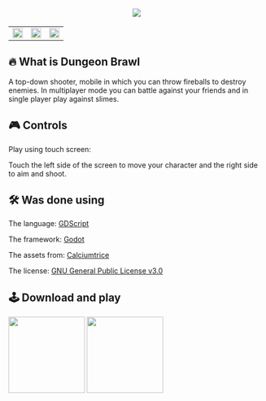 <h1 align="center"> <img src="https://i.imgur.com/MH5sQN3.png"> </h1>

<table>
  <tr>
    <td align="center">
        <img src="https://img.itch.zone/aW1hZ2UvNjk1OTMxLzM4NDEzNDYuZ2lm/original/eZy80T.gif" width="100%" height="50%" />
    </td>
    <td align="center">
        <img src="https://img.itch.zone/aW1hZ2UvNjk1OTMxLzM4Mzk0NjYucG5n/original/SMn60a.png" width="100%" height="50%" />
    </td>
    <td align="center">
        <img src="https://img.itch.zone/aW1hZ2UvNjk1OTMxLzM4Mzc3NjkucG5n/original/U3%2BYVW.png" width="100%" height="50%" />
    </td>
  </tr>
</table>


## 🔥 What is Dungeon Brawl

A top-down shooter, mobile in which you can throw fireballs to destroy enemies. In multiplayer mode you can battle against your friends and in single player play against slimes.

## 🎮 Controls

Play using touch screen:

Touch the left side of the screen to move your character and the right side to aim and shoot.

## 🛠 Was done using

The language: <a href="https://docs.godotengine.org/pt_BR/stable/tutorials/scripting/gdscript/index.html">GDScript</a>

The framework: <a href="https://godotengine.org">Godot</a>

The assets from: <a href="https://opengameart.org/users/calciumtrice">Calciumtrice</a>

The license: <a href="https://www.gnu.org/licenses/gpl-3.0.pt-br.html">GNU General Public License v3.0</a>

## 🕹 Download and play

<a href="https://github.com/vanstop/Dungeon-Brawl/releases/download/Final_Release/DungeonBrawl.apk"><img src="https://i.imgur.com/PIwhEHP.png" width=150px></img></a>
<a href="https://agirgames.itch.io/dungeon-brawl"><img src="https://i.imgur.com/m3Coa7Q.png" width=150px></img></a>

